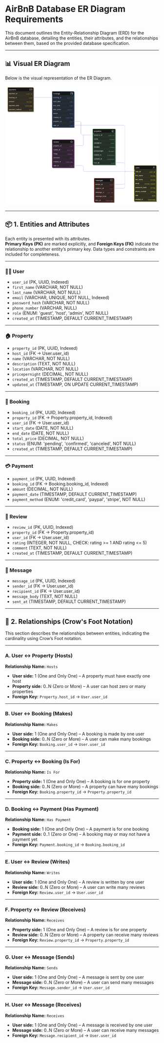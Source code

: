 # AirBnB Database ER Diagram Requirements

This document outlines the Entity-Relationship Diagram (ERD) for the AirBnB database, detailing the entities, their attributes, and the relationships between them, based on the provided database specification.

---

## 📊 Visual ER Diagram

Below is the visual representation of the ER Diagram.

![AirBnB ER Diagram](https://github.com/ahmedmkamal313/alx-airbnb-database/blob/main/ERD/airbnb_erd.PNG)

---

## 📦 1. Entities and Attributes

Each entity is presented with its attributes.  
**Primary Keys (PK)** are marked explicitly, and **Foreign Keys (FK)** indicate the relationship to another entity’s primary key. Data types and constraints are included for completeness.

---

### 🧑‍💼 User

- `user_id` (PK, UUID, Indexed)  
- `first_name` (VARCHAR, NOT NULL)  
- `last_name` (VARCHAR, NOT NULL)  
- `email` (VARCHAR, UNIQUE, NOT NULL, Indexed)  
- `password_hash` (VARCHAR, NOT NULL)  
- `phone_number` (VARCHAR, NULL)  
- `role` (ENUM: 'guest', 'host', 'admin', NOT NULL)  
- `created_at` (TIMESTAMP, DEFAULT CURRENT_TIMESTAMP)  

---

### 🏠 Property

- `property_id` (PK, UUID, Indexed)  
- `host_id` (FK → User.user_id)  
- `name` (VARCHAR, NOT NULL)  
- `description` (TEXT, NOT NULL)  
- `location` (VARCHAR, NOT NULL)  
- `pricepernight` (DECIMAL, NOT NULL)  
- `created_at` (TIMESTAMP, DEFAULT CURRENT_TIMESTAMP)  
- `updated_at` (TIMESTAMP, ON UPDATE CURRENT_TIMESTAMP)  

---

### 📅 Booking

- `booking_id` (PK, UUID, Indexed)  
- `property_id` (FK → Property.property_id, Indexed)  
- `user_id` (FK → User.user_id)  
- `start_date` (DATE, NOT NULL)  
- `end_date` (DATE, NOT NULL)  
- `total_price` (DECIMAL, NOT NULL)  
- `status` (ENUM: 'pending', 'confirmed', 'canceled', NOT NULL)  
- `created_at` (TIMESTAMP, DEFAULT CURRENT_TIMESTAMP)  

---

### 💳 Payment

- `payment_id` (PK, UUID, Indexed)  
- `booking_id` (FK → Booking.booking_id, Indexed)  
- `amount` (DECIMAL, NOT NULL)  
- `payment_date` (TIMESTAMP, DEFAULT CURRENT_TIMESTAMP)  
- `payment_method` (ENUM: 'credit_card', 'paypal', 'stripe', NOT NULL)  

---

### 🌟 Review

- `review_id` (PK, UUID, Indexed)  
- `property_id` (FK → Property.property_id)  
- `user_id` (FK → User.user_id)  
- `rating` (INTEGER, NOT NULL, CHECK: rating >= 1 AND rating <= 5)  
- `comment` (TEXT, NOT NULL)  
- `created_at` (TIMESTAMP, DEFAULT CURRENT_TIMESTAMP)  

---

### 💬 Message

- `message_id` (PK, UUID, Indexed)  
- `sender_id` (FK → User.user_id)  
- `recipient_id` (FK → User.user_id)  
- `message_body` (TEXT, NOT NULL)  
- `sent_at` (TIMESTAMP, DEFAULT CURRENT_TIMESTAMP)  

---

## 🔗 2. Relationships (Crow's Foot Notation)

This section describes the relationships between entities, indicating the cardinality using Crow’s Foot notation.

---

### A. User ↔ Property (Hosts)

**Relationship Name:** `Hosts`  
- **User side:** 1 (One and Only One) – A property must have exactly one host  
- **Property side:** 0..N (Zero or More) – A user can host zero or many properties  
- **Foreign Key:** `Property.host_id` → `User.user_id`  

---

### B. User ↔ Booking (Makes)

**Relationship Name:** `Makes`  
- **User side:** 1 (One and Only One) – A booking is made by one user  
- **Booking side:** 0..N (Zero or More) – A user can make many bookings  
- **Foreign Key:** `Booking.user_id` → `User.user_id`  

---

### C. Property ↔ Booking (Is For)

**Relationship Name:** `Is For`  
- **Property side:** 1 (One and Only One) – A booking is for one property  
- **Booking side:** 0..N (Zero or More) – A property can have many bookings  
- **Foreign Key:** `Booking.property_id` → `Property.property_id`  

---

### D. Booking ↔ Payment (Has Payment)

**Relationship Name:** `Has Payment`  
- **Booking side:** 1 (One and Only One) – A payment is for one booking  
- **Payment side:** 0..1 (Zero or One) – A booking may or may not have a payment yet  
- **Foreign Key:** `Payment.booking_id` → `Booking.booking_id`  

---

### E. User ↔ Review (Writes)

**Relationship Name:** `Writes`  
- **User side:** 1 (One and Only One) – A review is written by one user  
- **Review side:** 0..N (Zero or More) – A user can write many reviews  
- **Foreign Key:** `Review.user_id` → `User.user_id`  

---

### F. Property ↔ Review (Receives)

**Relationship Name:** `Receives`  
- **Property side:** 1 (One and Only One) – A review is for one property  
- **Review side:** 0..N (Zero or More) – A property can receive many reviews  
- **Foreign Key:** `Review.property_id` → `Property.property_id`  

---

### G. User ↔ Message (Sends)

**Relationship Name:** `Sends`  
- **User side:** 1 (One and Only One) – A message is sent by one user  
- **Message side:** 0..N (Zero or More) – A user can send many messages  
- **Foreign Key:** `Message.sender_id` → `User.user_id`  

---

### H. User ↔ Message (Receives)

**Relationship Name:** `Receives`  
- **User side:** 1 (One and Only One) – A message is received by one user  
- **Message side:** 0..N (Zero or More) – A user can receive many messages  
- **Foreign Key:** `Message.recipient_id` → `User.user_id`  
